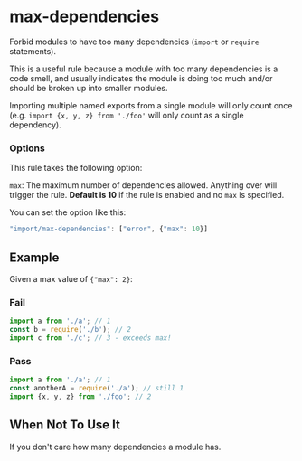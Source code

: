 # max-dependencies

Forbid modules to have too many dependencies (`import` or `require` statements).

This is a useful rule because a module with too many dependencies is a code smell, and usually indicates the module is doing too much and/or should be broken up into smaller modules.

Importing multiple named exports from a single module will only count once (e.g. `import {x, y, z} from './foo'` will only count as a single dependency).

### Options

This rule takes the following option:

`max`: The maximum number of dependencies allowed. Anything over will trigger the rule. **Default is 10** if the rule is enabled and no `max` is specified.

You can set the option like this:

```js
"import/max-dependencies": ["error", {"max": 10}]
```


## Example

Given a max value of `{"max": 2}`:

### Fail

```js
import a from './a'; // 1
const b = require('./b'); // 2
import c from './c'; // 3 - exceeds max!
```

### Pass

```js
import a from './a'; // 1
const anotherA = require('./a'); // still 1
import {x, y, z} from './foo'; // 2
```

## When Not To Use It

If you don't care how many dependencies a module has.
